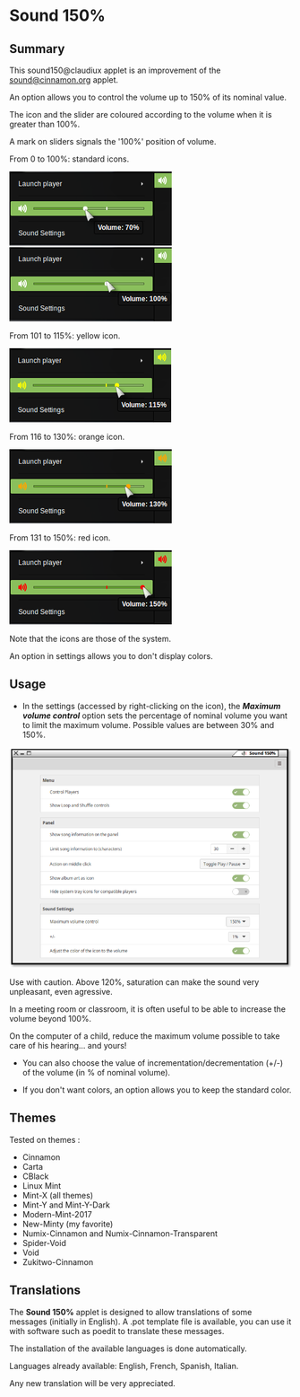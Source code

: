 # Sound 150%

## Summary

This sound150@claudiux applet is an improvement of the sound@cinnamon.org applet.

An option allows you to control the volume up to 150% of its nominal value.

The icon and the slider are coloured according to the volume when it is greater than 100%.

A mark on sliders signals the '100%' position of volume.

From 0 to 100%: standard icons.

![sound_150_079](https://github.com/claudiux/docs/raw/master/sound150/images/sound_079.png) ![sound_150_100](https://github.com/claudiux/docs/raw/master/sound150/images/sound_100.png)

From 101 to 115%: yellow icon.

![sound_150_115](https://github.com/claudiux/docs/raw/master/sound150/images/sound_115.png)

From 116 to 130%: orange icon.

![sound_150_130](https://github.com/claudiux/docs/raw/master/sound150/images/sound_130.png)

From 131 to 150%: red icon.

![sound_150_150](https://github.com/claudiux/docs/raw/master/sound150/images/sound_150.png)

Note that the icons are those of the system.

An option in settings allows you to don't display colors.

## Usage

 * In the settings (accessed by right-clicking on the icon), the ***Maximum volume control*** option sets the percentage of
nominal volume you want to limit the maximum volume. Possible values are between 30% and 150%.

![sound_150-settings](https://github.com/claudiux/docs/raw/master/sound150/images/sound-settings.png)

Use with caution. Above 120%, saturation can make the sound very unpleasant, even agressive.

In a meeting room or classroom, it is often useful to be able to increase the volume beyond 100%.

On the computer of a child, reduce the maximum volume possible to take care of his hearing... and yours!


 * You can also choose the value of incrementation/decrementation (+/-) of the volume (in % of nominal volume).

 * If you don't want colors, an option allows you to keep the standard color.

## Themes

Tested on themes :

 * Cinnamon
 * Carta
 * CBlack
 * Linux Mint
 * Mint-X (all themes)
 * Mint-Y and Mint-Y-Dark
 * Modern-Mint-2017
 * New-Minty (my favorite)
 * Numix-Cinnamon and Numix-Cinnamon-Transparent
 * Spider-Void
 * Void
 * Zukitwo-Cinnamon

## Translations
The **Sound 150%** applet is designed to allow translations of some messages (initially in English). A .pot template file is available, you can use it with software such as poedit to translate these messages.

The installation of the available languages is done automatically.

Languages already available: English, French, Spanish, Italian.

Any new translation will be very appreciated.
